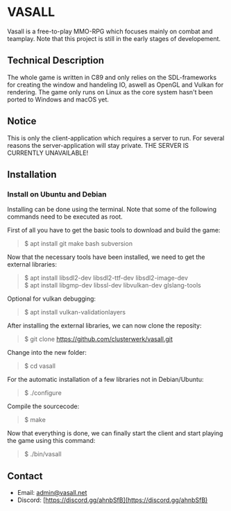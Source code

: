 # VASALL

Vasall is a free-to-play MMO-RPG which focuses mainly on combat and 
teamplay. Note that this project is still in the early stages of
developement.

## Technical Description

The whole game is written in C89 and only relies on the SDL-frameworks for
creating the window and handeling IO, aswell as OpenGL and Vulkan for
rendering. 
The game only runs on Linux as the core system hasn't been ported
to Windows and macOS yet.
  
## Notice

This is only the client-application which requires a server to run. For several
reasons the server-application will stay private.
THE SERVER IS CURRENTLY UNAVAILABLE!

## Installation

### Install on Ubuntu and Debian

Installing can be done using the terminal. Note that some of the following
commands need to be executed as root.
  
First of all you have to get the basic tools to download and build the game:<br/>
> $ apt install git make bash subversion

Now that the necessary tools have been installed, we need to get the
external libraries:<br/>
> $ apt install libsdl2-dev libsdl2-ttf-dev libsdl2-image-dev  
> $ apt install libgmp-dev libssl-dev libvulkan-dev glslang-tools  

Optional for vulkan debugging:<br/>
> $ apt install vulkan-validationlayers

After installing the external libraries, we can now clone the reposity:<br/>
> $ git clone https://github.com/clusterwerk/vasall.git

Change into the new folder:<br/>
> $ cd vasall

For the automatic installation of a few libraries not in Debian/Ubuntu:<br/>
> $ ./configure

Compile the sourcecode:<br/>
> $ make

Now that everything is done, we can finally start the client and start
playing the game using this command:<br/>
> $ ./bin/vasall
 
## Contact
   
 - Email: admin@vasall.net
 - Discord: [https://discord.gg/ahnbSfB](https://discord.gg/ahnbSfB)
